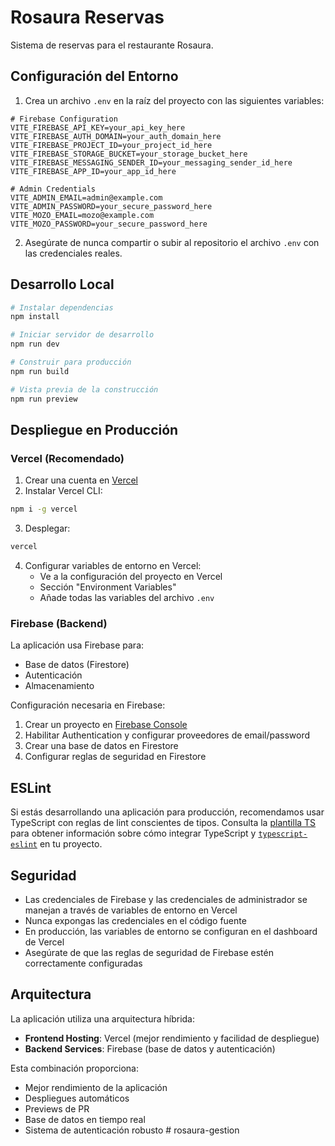 # Rosaura Reservas

Sistema de reservas para el restaurante Rosaura.

## Configuración del Entorno

1. Crea un archivo `.env` en la raíz del proyecto con las siguientes variables:

```env
# Firebase Configuration
VITE_FIREBASE_API_KEY=your_api_key_here
VITE_FIREBASE_AUTH_DOMAIN=your_auth_domain_here
VITE_FIREBASE_PROJECT_ID=your_project_id_here
VITE_FIREBASE_STORAGE_BUCKET=your_storage_bucket_here
VITE_FIREBASE_MESSAGING_SENDER_ID=your_messaging_sender_id_here
VITE_FIREBASE_APP_ID=your_app_id_here

# Admin Credentials
VITE_ADMIN_EMAIL=admin@example.com
VITE_ADMIN_PASSWORD=your_secure_password_here
VITE_MOZO_EMAIL=mozo@example.com
VITE_MOZO_PASSWORD=your_secure_password_here
```

2. Asegúrate de nunca compartir o subir al repositorio el archivo `.env` con las credenciales reales.

## Desarrollo Local

```bash
# Instalar dependencias
npm install

# Iniciar servidor de desarrollo
npm run dev

# Construir para producción
npm run build

# Vista previa de la construcción
npm run preview
```

## Despliegue en Producción

### Vercel (Recomendado)

1. Crear una cuenta en [Vercel](https://vercel.com)
2. Instalar Vercel CLI:
```bash
npm i -g vercel
```

3. Desplegar:
```bash
vercel
```

4. Configurar variables de entorno en Vercel:
   - Ve a la configuración del proyecto en Vercel
   - Sección "Environment Variables"
   - Añade todas las variables del archivo `.env`

### Firebase (Backend)

La aplicación usa Firebase para:
- Base de datos (Firestore)
- Autenticación
- Almacenamiento

Configuración necesaria en Firebase:
1. Crear un proyecto en [Firebase Console](https://console.firebase.google.com)
2. Habilitar Authentication y configurar proveedores de email/password
3. Crear una base de datos en Firestore
4. Configurar reglas de seguridad en Firestore

## ESLint

Si estás desarrollando una aplicación para producción, recomendamos usar TypeScript con reglas de lint conscientes de tipos. Consulta la [plantilla TS](https://github.com/vitejs/vite/tree/main/packages/create-vite/template-react-ts) para obtener información sobre cómo integrar TypeScript y [`typescript-eslint`](https://typescript-eslint.io) en tu proyecto.

## Seguridad

- Las credenciales de Firebase y las credenciales de administrador se manejan a través de variables de entorno en Vercel
- Nunca expongas las credenciales en el código fuente
- En producción, las variables de entorno se configuran en el dashboard de Vercel
- Asegúrate de que las reglas de seguridad de Firebase estén correctamente configuradas

## Arquitectura

La aplicación utiliza una arquitectura híbrida:
- **Frontend Hosting**: Vercel (mejor rendimiento y facilidad de despliegue)
- **Backend Services**: Firebase (base de datos y autenticación)

Esta combinación proporciona:
- Mejor rendimiento de la aplicación
- Despliegues automáticos
- Previews de PR
- Base de datos en tiempo real
- Sistema de autenticación robusto
#   r o s a u r a - g e s t i o n  
 